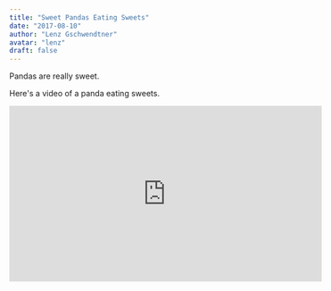 ```yaml
---
title: "Sweet Pandas Eating Sweets"
date: "2017-08-10"
author: "Lenz Gschwendtner"
avatar: "lenz"
draft: false
---
```


Pandas are really sweet.

Here's a video of a panda eating sweets.

<iframe width="560" height="315" src="https://www.youtube.com/embed/4n0xNbfJLR8" frameborder="0" allowfullscreen></iframe>
